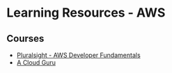 # Learning Resources - AWS

## Courses

- [Pluralsight - AWS Developer Fundamentals](https://app.pluralsight.com/library/courses/aws-course/)
- [A Cloud Guru](https://acloud.guru)
